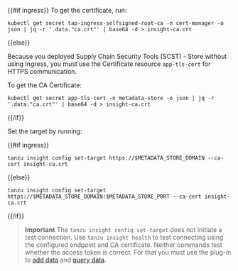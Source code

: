 {{#if ingress}}
To get the certificate, run:

```console
kubectl get secret tap-ingress-selfsigned-root-ca -n cert-manager -o json | jq -r '.data."ca.crt"' | base64 -d > insight-ca.crt
```

{{else}}

Because you deployed Supply Chain Security Tools (SCST) - Store without using Ingress,
you must use the Certificate resource `app-tls-cert` for HTTPS communication.

To get the CA Certificate:

```console
kubectl get secret app-tls-cert -n metadata-store -o json | jq -r '.data."ca.crt"' | base64 -d > insight-ca.crt
```

{{/if}}

Set the target by running:

{{#if ingress}}

```console
tanzu insight config set-target https://$METADATA_STORE_DOMAIN --ca-cert insight-ca.crt
```

{{else}}

```console
tanzu insight config set-target https://$METADATA_STORE_DOMAIN:$METADATA_STORE_PORT --ca-cert insight-ca.crt
```

{{/if}}

> **Important** The `tanzu insight config set-target` does not initiate a test connection.
> Use `tanzu insight health` to test connecting using the configured endpoint and CA certificate.
> Neither commands test whether the access token is correct.
> For that you must use the plug-in to [add data](/docs-tap/cli-plugins/insight/add-data.hbs.md)
> and [query data](/docs-tap/cli-plugins/insight/query-data.hbs.md).
